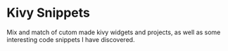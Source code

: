 # Kivy Snippets

Mix and match of cutom made kivy widgets and projects, as well as some interesting code snippets I have discovered.


